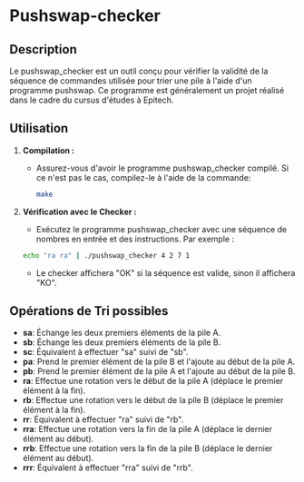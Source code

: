 # Pushswap-checker


## Description
Le pushswap_checker est un outil conçu pour vérifier la validité de la séquence de commandes utilisée pour trier une pile à l'aide d'un programme pushswap. Ce programme est généralement un projet réalisé dans le cadre du cursus d'études à Epitech.

## Utilisation
1. **Compilation :**
   - Assurez-vous d'avoir le programme pushswap_checker compilé. Si ce n'est pas le cas, compilez-le à l'aide de la commande:
     ```bash
     make
     ```

2. **Vérification avec le Checker :**
    - Exécutez le programme pushswap_checker avec une séquence de nombres en entrée et des instructions. Par exemple :
     ```bash
     echo "ra ra" | ./pushswap_checker 4 2 7 1
     ```
   - Le checker affichera "OK" si la séquence est valide, sinon il affichera "KO".

## Opérations de Tri possibles
- **sa**: Échange les deux premiers éléments de la pile A.
- **sb**: Échange les deux premiers éléments de la pile B.
- **sc**: Équivalent à effectuer "sa" suivi de "sb".
- **pa**: Prend le premier élément de la pile B et l'ajoute au début de la pile A.
- **pb**: Prend le premier élément de la pile A et l'ajoute au début de la pile B.
- **ra**: Effectue une rotation vers le début de la pile A (déplace le premier élément à la fin).
- **rb**: Effectue une rotation vers le début de la pile B (déplace le premier élément à la fin).
- **rr**: Équivalent à effectuer "ra" suivi de "rb".
- **rra**: Effectue une rotation vers la fin de la pile A (déplace le dernier élément au début).
- **rrb**: Effectue une rotation vers la fin de la pile B (déplace le dernier élément au début).
- **rrr**: Équivalent à effectuer "rra" suivi de "rrb".

